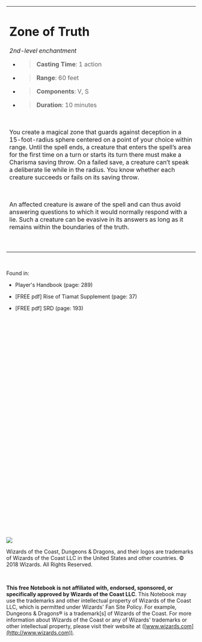 <table><tbody><tr class="odd"><td><h1 id="zone-of-truth"><strong>Zone of Truth</strong></h1><p><em>2nd-level enchantment</em></p><ul><li><blockquote><p><strong>Casting Time</strong>: 1 action</p></blockquote></li><li><blockquote><p><strong>Range</strong>: 60 feet</p></blockquote></li><li><blockquote><p><strong>Components</strong>: V, S</p></blockquote></li><li><blockquote><p><strong>Duration</strong>: 10 minutes</p></blockquote></li></ul><p> </p><p>You create a magical zone that guards against deception in a 15-foot-radius sphere centered on a point of your choice within range. Until the spell ends, a creature that enters the spell’s area for the first time on a turn or starts its turn there must make a Charisma saving throw. On a failed save, a creature can’t speak a deliberate lie while in the radius. You know whether each creature succeeds or fails on its saving throw.</p><p> </p><p>An affected creature is aware of the spell and can thus avoid answering questions to which it would normally respond with a lie. Such a creature can be evasive in its answers as long as it remains within the boundaries of the truth.</p><p> </p></td></tr></tbody></table>

 

Found in:

-   Player's Handbook (page: 289)

-   \[FREE pdf\] Rise of Tiamat Supplement (page: 37)

-   \[FREE pdf\] SRD (page: 193)

 

 

 

 

 

 

 

 

 

 

 

##  

 

 

 

 

 

 

![](tmp\media\image1.png)

Wizards of the Coast, Dungeons & Dragons, and their logos are trademarks of Wizards of the Coast LLC in the United States and other countries. © 2018 Wizards. All Rights Reserved.

 

**This free Notebook is not affiliated with, endorsed, sponsored, or specifically approved by Wizards of the Coast LLC**. This Notebook may use the trademarks and other intellectual property of Wizards of the Coast LLC, which is permitted under Wizards' Fan Site Policy. For example, Dungeons & Dragons® is a trademark\[s\] of Wizards of the Coast. For more information about Wizards of the Coast or any of Wizards' trademarks or other intellectual property, please visit their website at ([www.wizards.com](http://www.wizards.com)).
